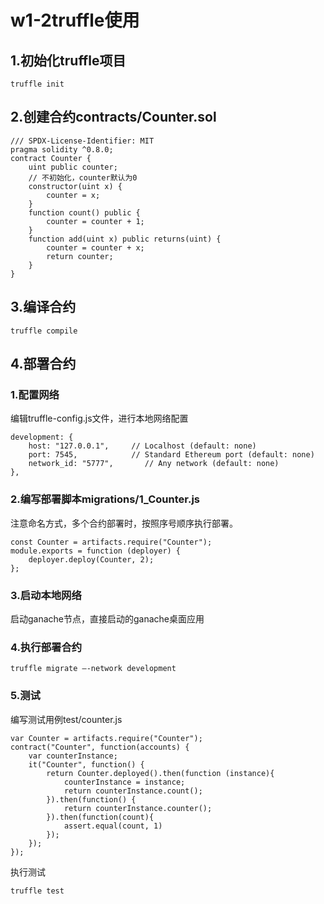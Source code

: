 # w1-2truffle使用
## 1.初始化truffle项目
    truffle init
## 2.创建合约contracts/Counter.sol
    /// SPDX-License-Identifier: MIT
    pragma solidity ^0.8.0;
    contract Counter {
        uint public counter;
        // 不初始化，counter默认为0
        constructor(uint x) {
            counter = x;
        }
        function count() public {
            counter = counter + 1;
        }
        function add(uint x) public returns(uint) {
            counter = counter + x;
            return counter;
        }
    }
## 3.编译合约
    truffle compile
## 4.部署合约
### 1.配置网络
编辑truffle-config.js文件，进行本地网络配置
```
development: {
    host: "127.0.0.1",     // Localhost (default: none)
    port: 7545,            // Standard Ethereum port (default: none)
    network_id: "5777",       // Any network (default: none)
},
```
### 2.编写部署脚本migrations/1_Counter.js
注意命名方式，多个合约部署时，按照序号顺序执行部署。
```
const Counter = artifacts.require("Counter");
module.exports = function (deployer) {
    deployer.deploy(Counter, 2);
};
```
### 3.启动本地网络
启动ganache节点，直接启动的ganache桌面应用

### 4.执行部署合约
    truffle migrate —-network development

### 5.测试
编写测试用例test/counter.js
```
var Counter = artifacts.require("Counter");
contract("Counter", function(accounts) {
    var counterInstance;
    it("Counter", function() {
        return Counter.deployed().then(function (instance){
            counterInstance = instance;
            return counterInstance.count();
        }).then(function() {
            return counterInstance.counter();
        }).then(function(count){
            assert.equal(count, 1)
        });
    });
});
```
执行测试
```
truffle test
```

